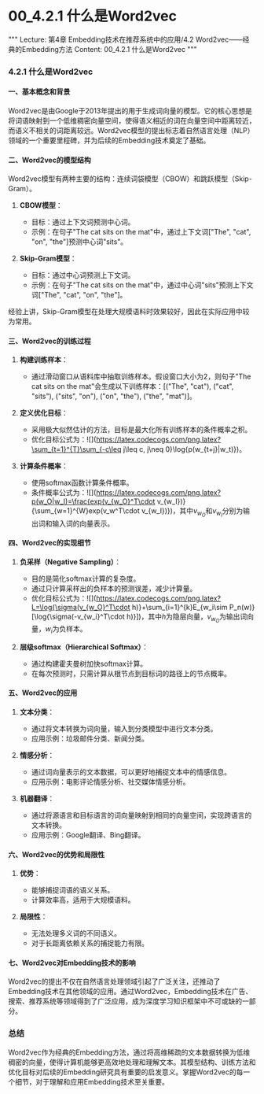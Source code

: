 # 00_4.2.1 什么是Word2vec

"""
Lecture: 第4章 Embedding技术在推荐系统中的应用/4.2 Word2vec——经典的Embedding方法
Content: 00_4.2.1 什么是Word2vec
"""

### 4.2.1 什么是Word2vec

#### 一、基本概念和背景

Word2vec是由Google于2013年提出的用于生成词向量的模型。它的核心思想是将词语映射到一个低维稠密向量空间，使得语义相近的词在向量空间中距离较近，而语义不相关的词距离较远。Word2vec模型的提出标志着自然语言处理（NLP）领域的一个重要里程碑，并为后续的Embedding技术奠定了基础。

#### 二、Word2vec的模型结构

Word2vec模型有两种主要的结构：连续词袋模型（CBOW）和跳跃模型（Skip-Gram）。

1. **CBOW模型**：
   - 目标：通过上下文词预测中心词。
   - 示例：在句子"The cat sits on the mat"中，通过上下文词["The", "cat", "on", "the"]预测中心词"sits"。

2. **Skip-Gram模型**：
   - 目标：通过中心词预测上下文词。
   - 示例：在句子"The cat sits on the mat"中，通过中心词"sits"预测上下文词["The", "cat", "on", "the"]。

经验上讲，Skip-Gram模型在处理大规模语料时效果较好，因此在实际应用中较为常用。

#### 三、Word2vec的训练过程

1. **构建训练样本**：
   - 通过滑动窗口从语料库中抽取训练样本。假设窗口大小为2，则句子"The cat sits on the mat"会生成以下训练样本：[("The", "cat"), ("cat", "sits"), ("sits", "on"), ("on", "the"), ("the", "mat")]。

2. **定义优化目标**：
   - 采用极大似然估计的方法，目标是最大化所有训练样本的条件概率之积。
   - 优化目标公式为：![](https://latex.codecogs.com/png.latex?\sum_{t=1}^{T}\sum_{-c\leq j\leq c, j\neq 0}\log{p(w_{t+j}|w_t)})。

3. **计算条件概率**：
   - 使用softmax函数计算条件概率。
   - 条件概率公式为：![](https://latex.codecogs.com/png.latex?p(w_O|w_I)=\frac{exp(v_{w_O}^T\cdot v_{w_I})}{\sum_{w=1}^{W}exp(v_w^T\cdot v_{w_I})})，其中$v_{w_O}$和$v_{w_I}$分别为输出词和输入词的向量表示。

#### 四、Word2vec的实现细节

1. **负采样（Negative Sampling）**：
   - 目的是简化softmax计算的复杂度。
   - 通过只计算采样出的负样本的预测误差，减少计算量。
   - 优化目标公式为：![](https://latex.codecogs.com/png.latex?L=\log{\sigma(v_{w_O}^T\cdot h)}+\sum_{i=1}^{k}E_{w_i\sim P_n(w)}[\log{\sigma(-v_{w_i}^T\cdot h)}])，其中$h$为隐层向量，$v_{w_O}$为输出词向量，$w_i$为负样本。

2. **层级softmax（Hierarchical Softmax）**：
   - 通过构建霍夫曼树加快softmax计算。
   - 在每次预测时，只需计算从根节点到目标词的路径上的节点概率。

#### 五、Word2vec的应用

1. **文本分类**：
   - 通过将文本转换为词向量，输入到分类模型中进行文本分类。
   - 应用示例：垃圾邮件分类、新闻分类。

2. **情感分析**：
   - 通过词向量表示的文本数据，可以更好地捕捉文本中的情感信息。
   - 应用示例：电影评论情感分析、社交媒体情感分析。

3. **机器翻译**：
   - 通过将源语言和目标语言的词向量映射到相同的向量空间，实现跨语言的文本转换。
   - 应用示例：Google翻译、Bing翻译。

#### 六、Word2vec的优势和局限性

1. **优势**：
   - 能够捕捉词语的语义关系。
   - 计算效率高，适用于大规模语料。

2. **局限性**：
   - 无法处理多义词的不同语义。
   - 对于长距离依赖关系的捕捉能力有限。

#### 七、Word2vec对Embedding技术的影响

Word2vec的提出不仅在自然语言处理领域引起了广泛关注，还推动了Embedding技术在其他领域的应用。通过Word2vec，Embedding技术在广告、搜索、推荐系统等领域得到了广泛应用，成为深度学习知识框架中不可或缺的一部分。

### 总结

Word2vec作为经典的Embedding方法，通过将高维稀疏的文本数据转换为低维稠密的向量，使得计算机能够更高效地处理和理解文本。其模型结构、训练方法和优化目标对后续的Embedding研究具有重要的启发意义。掌握Word2vec的每一个细节，对于理解和应用Embedding技术至关重要。